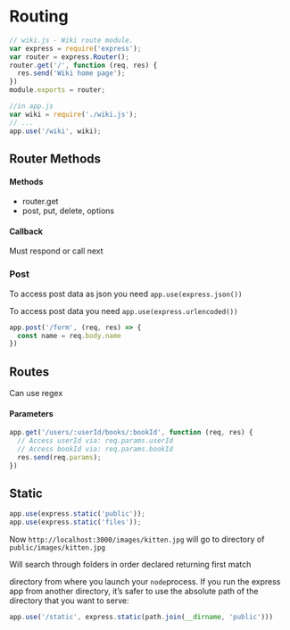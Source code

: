 # Routing

```js
// wiki.js - Wiki route module.
var express = require('express');
var router = express.Router();
router.get('/', function (req, res) {
  res.send('Wiki home page');
})
module.exports = router;

//in app.js
var wiki = require('./wiki.js');
// ...
app.use('/wiki', wiki);
```

## Router Methods
#### Methods
- router.get
- post, put, delete, options

#### Callback
Must respond or call next

### Post

To access post data as json you need `app.use(express.json())`

To access post data you need `app.use(express.urlencoded())`

```javascript
app.post('/form', (req, res) => {
  const name = req.body.name
})
```

## Routes
Can use regex

#### Parameters
```js
app.get('/users/:userId/books/:bookId', function (req, res) {
  // Access userId via: req.params.userId
  // Access bookId via: req.params.bookId
  res.send(req.params);
})
```

## Static

```javascript
app.use(express.static('public')); 
app.use(express.static('files'));
```

Now `http://localhost:3000/images/kitten.jpg` will go to directory of `public/images/kitten.jpg`

Will search through folders in order declared returning first match

directory from where you launch your `node`process. If you run the express app from another directory, it’s safer to use the absolute path of the directory that you want to serve:

```javascript
app.use('/static', express.static(path.join(__dirname, 'public')))
```